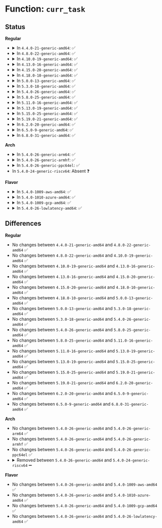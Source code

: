 # Function: <code>curr_task</code>

## Status
<b>Regular</b>
<ul>
<li>
<details>
<summary>In <code>4.4.0-21-generic-amd64</code>: ✅</summary>

```c
struct task_struct * curr_task(int cpu)
```

```json
{
  "name": "curr_task",
  "collision_type": "Unique Global",
  "inline_type": "No",
  "funcs": [
    {
      "addr": 18446744071579566912,
      "name": "curr_task",
      "external": true,
      "loc": "kernel/sched/core.c:7661",
      "file": "kernel/sched/core.c",
      "inline": "seen, unknown",
      "caller_inline": [],
      "caller_func": [
        "kernel/debug/kdb/kdb_main.c:kdb_main_loop",
        "kernel/debug/kdb/kdb_main.c:kdb_ps_suppressed",
        "kernel/debug/kdb/kdb_main.c:kdb_ps"
      ]
    }
  ],
  "symbols": [
    {
      "addr": 18446744071579566912,
      "name": "curr_task",
      "section": ".text",
      "bind": "STB_GLOBAL",
      "size": 37
    }
  ]
}
```
</details>
</li>
<li>
<details>
<summary>In <code>4.8.0-22-generic-amd64</code>: ✅</summary>

```c
struct task_struct * curr_task(int cpu)
```

```json
{
  "name": "curr_task",
  "collision_type": "Unique Global",
  "inline_type": "No",
  "funcs": [
    {
      "addr": 18446744071579578224,
      "name": "curr_task",
      "external": true,
      "loc": "kernel/sched/core.c:7690",
      "file": "kernel/sched/core.c",
      "inline": "seen, unknown",
      "caller_inline": [],
      "caller_func": [
        "kernel/debug/kdb/kdb_main.c:kdb_ps",
        "kernel/debug/kdb/kdb_main.c:kdb_ps_suppressed",
        "kernel/debug/kdb/kdb_main.c:kdb_main_loop"
      ]
    }
  ],
  "symbols": [
    {
      "addr": 18446744071579578224,
      "name": "curr_task",
      "section": ".text",
      "bind": "STB_GLOBAL",
      "size": 37
    }
  ]
}
```
</details>
</li>
<li>
<details>
<summary>In <code>4.10.0-19-generic-amd64</code>: ✅</summary>

```c
struct task_struct * curr_task(int cpu)
```

```json
{
  "name": "curr_task",
  "collision_type": "Unique Global",
  "inline_type": "No",
  "funcs": [
    {
      "addr": 18446744071579604320,
      "name": "curr_task",
      "external": true,
      "loc": "kernel/sched/core.c:7843",
      "file": "kernel/sched/core.c",
      "inline": "seen, unknown",
      "caller_inline": [],
      "caller_func": [
        "kernel/debug/kdb/kdb_main.c:kdb_ps",
        "kernel/debug/kdb/kdb_main.c:kdb_ps_suppressed",
        "kernel/debug/kdb/kdb_main.c:kdb_main_loop"
      ]
    }
  ],
  "symbols": [
    {
      "addr": 18446744071579604320,
      "name": "curr_task",
      "section": ".text",
      "bind": "STB_GLOBAL",
      "size": 37
    }
  ]
}
```
</details>
</li>
<li>
<details>
<summary>In <code>4.13.0-16-generic-amd64</code>: ✅</summary>

```c
struct task_struct * curr_task(int cpu)
```

```json
{
  "name": "curr_task",
  "collision_type": "Unique Global",
  "inline_type": "No",
  "funcs": [
    {
      "addr": 18446744071579582784,
      "name": "curr_task",
      "external": true,
      "loc": "kernel/sched/core.c:6056",
      "file": "kernel/sched/core.c",
      "inline": "seen, unknown",
      "caller_inline": [],
      "caller_func": [
        "kernel/debug/kdb/kdb_main.c:kdb_ps",
        "kernel/debug/kdb/kdb_main.c:kdb_ps_suppressed",
        "kernel/debug/kdb/kdb_main.c:kdb_main_loop"
      ]
    }
  ],
  "symbols": [
    {
      "addr": 18446744071579582784,
      "name": "curr_task",
      "section": ".text",
      "bind": "STB_GLOBAL",
      "size": 37
    }
  ]
}
```
</details>
</li>
<li>
<details>
<summary>In <code>4.15.0-20-generic-amd64</code>: ✅</summary>

```c
struct task_struct * curr_task(int cpu)
```

```json
{
  "name": "curr_task",
  "collision_type": "Unique Global",
  "inline_type": "No",
  "funcs": [
    {
      "addr": 18446744071579612144,
      "name": "curr_task",
      "external": true,
      "loc": "kernel/sched/core.c:6124",
      "file": "kernel/sched/core.c",
      "inline": "seen, unknown",
      "caller_inline": [],
      "caller_func": [
        "kernel/debug/kdb/kdb_main.c:kdb_ps",
        "kernel/debug/kdb/kdb_main.c:kdb_ps_suppressed"
      ]
    }
  ],
  "symbols": [
    {
      "addr": 18446744071579612144,
      "name": "curr_task",
      "section": ".text",
      "bind": "STB_GLOBAL",
      "size": 37
    }
  ]
}
```
</details>
</li>
<li>
<details>
<summary>In <code>4.18.0-10-generic-amd64</code>: ✅</summary>

```c
struct task_struct * curr_task(int cpu)
```

```json
{
  "name": "curr_task",
  "collision_type": "Unique Global",
  "inline_type": "No",
  "funcs": [
    {
      "addr": 18446744071579642032,
      "name": "curr_task",
      "external": true,
      "loc": "kernel/sched/core.c:6244",
      "file": "kernel/sched/core.c",
      "inline": "seen, unknown",
      "caller_inline": [],
      "caller_func": [
        "kernel/debug/kdb/kdb_main.c:kdb_ps",
        "kernel/debug/kdb/kdb_main.c:kdb_ps_suppressed"
      ]
    }
  ],
  "symbols": [
    {
      "addr": 18446744071579642032,
      "name": "curr_task",
      "section": ".text",
      "bind": "STB_GLOBAL",
      "size": 37
    }
  ]
}
```
</details>
</li>
<li>
<details>
<summary>In <code>5.0.0-13-generic-amd64</code>: ✅</summary>

```c
struct task_struct * curr_task(int cpu)
```

```json
{
  "name": "curr_task",
  "collision_type": "Unique Global",
  "inline_type": "No",
  "funcs": [
    {
      "addr": 18446744071579679664,
      "name": "curr_task",
      "external": true,
      "loc": "kernel/sched/core.c:6225",
      "file": "kernel/sched/core.c",
      "inline": "seen, unknown",
      "caller_inline": [],
      "caller_func": [
        "kernel/debug/kdb/kdb_main.c:kdb_ps",
        "kernel/debug/kdb/kdb_main.c:kdb_ps_suppressed"
      ]
    }
  ],
  "symbols": [
    {
      "addr": 18446744071579679664,
      "name": "curr_task",
      "section": ".text",
      "bind": "STB_GLOBAL",
      "size": 37
    }
  ]
}
```
</details>
</li>
<li>
<details>
<summary>In <code>5.3.0-18-generic-amd64</code>: ✅</summary>

```c
struct task_struct * curr_task(int cpu)
```

```json
{
  "name": "curr_task",
  "collision_type": "Unique Global",
  "inline_type": "No",
  "funcs": [
    {
      "addr": 18446744071579712560,
      "name": "curr_task",
      "external": true,
      "loc": "kernel/sched/core.c:6700",
      "file": "kernel/sched/core.c",
      "inline": "seen, unknown",
      "caller_inline": [],
      "caller_func": [
        "kernel/debug/kdb/kdb_main.c:kdb_ps",
        "kernel/debug/kdb/kdb_main.c:kdb_ps_suppressed"
      ]
    }
  ],
  "symbols": [
    {
      "addr": 18446744071579712560,
      "name": "curr_task",
      "section": ".text",
      "bind": "STB_GLOBAL",
      "size": 37
    }
  ]
}
```
</details>
</li>
<li>
<details>
<summary>In <code>5.4.0-26-generic-amd64</code>: ✅</summary>

```c
struct task_struct * curr_task(int cpu)
```

```json
{
  "name": "curr_task",
  "collision_type": "Unique Global",
  "inline_type": "No",
  "funcs": [
    {
      "addr": 18446744071579754768,
      "name": "curr_task",
      "external": true,
      "loc": "kernel/sched/core.c:6887",
      "file": "kernel/sched/core.c",
      "inline": "seen, unknown",
      "caller_inline": [],
      "caller_func": [
        "kernel/debug/kdb/kdb_main.c:kdb_ps",
        "kernel/debug/kdb/kdb_main.c:kdb_ps_suppressed"
      ]
    }
  ],
  "symbols": [
    {
      "addr": 18446744071579754768,
      "name": "curr_task",
      "section": ".text",
      "bind": "STB_GLOBAL",
      "size": 37
    }
  ]
}
```
</details>
</li>
<li>
<details>
<summary>In <code>5.8.0-25-generic-amd64</code>: ✅</summary>

```c
struct task_struct * curr_task(int cpu)
```

```json
{
  "name": "curr_task",
  "collision_type": "Unique Global",
  "inline_type": "No",
  "funcs": [
    {
      "addr": 18446744071579788992,
      "name": "curr_task",
      "external": true,
      "loc": "kernel/sched/core.c:7121",
      "file": "kernel/sched/core.c",
      "inline": "seen, unknown",
      "caller_inline": [],
      "caller_func": [
        "kernel/debug/kdb/kdb_main.c:kdb_ps",
        "kernel/debug/kdb/kdb_main.c:kdb_ps_suppressed"
      ]
    }
  ],
  "symbols": [
    {
      "addr": 18446744071579788992,
      "name": "curr_task",
      "section": ".text",
      "bind": "STB_GLOBAL",
      "size": 37
    }
  ]
}
```
</details>
</li>
<li>
<details>
<summary>In <code>5.11.0-16-generic-amd64</code>: ✅</summary>

```c
struct task_struct * curr_task(int cpu)
```

```json
{
  "name": "curr_task",
  "collision_type": "Unique Global",
  "inline_type": "No",
  "funcs": [
    {
      "addr": 18446744071579780544,
      "name": "curr_task",
      "external": true,
      "loc": "kernel/sched/core.c:8086",
      "file": "kernel/sched/core.c",
      "inline": "seen, unknown",
      "caller_inline": [],
      "caller_func": [
        "kernel/debug/kdb/kdb_main.c:kdb_ps",
        "kernel/debug/kdb/kdb_main.c:kdb_ps_suppressed"
      ]
    }
  ],
  "symbols": [
    {
      "addr": 18446744071579780544,
      "name": "curr_task",
      "section": ".text",
      "bind": "STB_GLOBAL",
      "size": 37
    }
  ]
}
```
</details>
</li>
<li>
<details>
<summary>In <code>5.13.0-19-generic-amd64</code>: ✅</summary>

```c
struct task_struct * curr_task(int cpu)
```

```json
{
  "name": "curr_task",
  "collision_type": "Unique Global",
  "inline_type": "No",
  "funcs": [
    {
      "addr": 18446744071579788656,
      "name": "curr_task",
      "external": true,
      "loc": "kernel/sched/core.c:8455",
      "file": "kernel/sched/core.c",
      "inline": "seen, unknown",
      "caller_inline": [],
      "caller_func": [
        "kernel/debug/kdb/kdb_main.c:kdb_ps",
        "kernel/debug/kdb/kdb_main.c:kdb_ps_suppressed"
      ]
    }
  ],
  "symbols": [
    {
      "addr": 18446744071579788656,
      "name": "curr_task",
      "section": ".text",
      "bind": "STB_GLOBAL",
      "size": 37
    }
  ]
}
```
</details>
</li>
<li>
<details>
<summary>In <code>5.15.0-25-generic-amd64</code>: ✅</summary>

```c
struct task_struct * curr_task(int cpu)
```

```json
{
  "name": "curr_task",
  "collision_type": "Unique Global",
  "inline_type": "No",
  "funcs": [
    {
      "addr": 18446744071579884192,
      "name": "curr_task",
      "external": true,
      "loc": "kernel/sched/core.c:9667",
      "file": "kernel/sched/core.c",
      "inline": "seen, unknown",
      "caller_inline": [],
      "caller_func": [
        "kernel/debug/kdb/kdb_main.c:kdb_ps",
        "kernel/debug/kdb/kdb_main.c:kdb_ps_suppressed"
      ]
    }
  ],
  "symbols": [
    {
      "addr": 18446744071579884192,
      "name": "curr_task",
      "section": ".text",
      "bind": "STB_GLOBAL",
      "size": 69
    }
  ]
}
```
</details>
</li>
<li>
<details>
<summary>In <code>5.19.0-21-generic-amd64</code>: ✅</summary>

```c
struct task_struct * curr_task(int cpu)
```

```json
{
  "name": "curr_task",
  "collision_type": "Unique Global",
  "inline_type": "No",
  "funcs": [
    {
      "addr": 18446744071580001504,
      "name": "curr_task",
      "external": true,
      "loc": "kernel/sched/core.c:9990",
      "file": "kernel/sched/core.c",
      "inline": "seen, unknown",
      "caller_inline": [],
      "caller_func": [
        "kernel/debug/kdb/kdb_main.c:kdb_ps",
        "kernel/debug/kdb/kdb_main.c:kdb_ps_suppressed"
      ]
    }
  ],
  "symbols": [
    {
      "addr": 18446744071580001504,
      "name": "curr_task",
      "section": ".text",
      "bind": "STB_GLOBAL",
      "size": 77
    }
  ]
}
```
</details>
</li>
<li>
<details>
<summary>In <code>6.2.0-20-generic-amd64</code>: ✅</summary>

```c
struct task_struct * curr_task(int cpu)
```

```json
{
  "name": "curr_task",
  "collision_type": "Unique Global",
  "inline_type": "No",
  "funcs": [
    {
      "addr": 18446744071580163424,
      "name": "curr_task",
      "external": true,
      "loc": "kernel/sched/core.c:10170",
      "file": "kernel/sched/core.c",
      "inline": "seen, unknown",
      "caller_inline": [],
      "caller_func": [
        "kernel/debug/kdb/kdb_main.c:kdb_ps",
        "kernel/debug/kdb/kdb_main.c:kdb_ps_suppressed"
      ]
    }
  ],
  "symbols": [
    {
      "addr": 18446744071580163424,
      "name": "curr_task",
      "section": ".text",
      "bind": "STB_GLOBAL",
      "size": 77
    }
  ]
}
```
</details>
</li>
<li>
<details>
<summary>In <code>6.5.0-9-generic-amd64</code>: ✅</summary>

```c
struct task_struct * curr_task(int cpu)
```

```json
{
  "name": "curr_task",
  "collision_type": "Unique Global",
  "inline_type": "No",
  "funcs": [
    {
      "addr": 18446744071580211760,
      "name": "curr_task",
      "external": true,
      "loc": "kernel/sched/core.c:10314",
      "file": "kernel/sched/core.c",
      "inline": "seen, unknown",
      "caller_inline": [],
      "caller_func": [
        "kernel/debug/kdb/kdb_main.c:kdb_ps",
        "kernel/debug/kdb/kdb_main.c:kdb_ps_suppressed"
      ]
    }
  ],
  "symbols": [
    {
      "addr": 18446744071580211760,
      "name": "curr_task",
      "section": ".text",
      "bind": "STB_GLOBAL",
      "size": 77
    }
  ]
}
```
</details>
</li>
<li>
<details>
<summary>In <code>6.8.0-31-generic-amd64</code>: ✅</summary>

```c
struct task_struct * curr_task(int cpu)
```

```json
{
  "name": "curr_task",
  "collision_type": "Unique Global",
  "inline_type": "No",
  "funcs": [
    {
      "addr": 18446744071580260416,
      "name": "curr_task",
      "external": true,
      "loc": "kernel/sched/core.c:10301",
      "file": "kernel/sched/core.c",
      "inline": "seen, unknown",
      "caller_inline": [],
      "caller_func": [
        "kernel/debug/kdb/kdb_main.c:kdb_ps",
        "kernel/debug/kdb/kdb_main.c:kdb_ps_suppressed"
      ]
    }
  ],
  "symbols": [
    {
      "addr": 18446744071580260416,
      "name": "curr_task",
      "section": ".text",
      "bind": "STB_GLOBAL",
      "size": 77
    }
  ]
}
```
</details>
</li>
</ul>
<b>Arch</b>
<ul>
<li>
<details>
<summary>In <code>5.4.0-26-generic-arm64</code>: ✅</summary>

```c
struct task_struct * curr_task(int cpu)
```

```json
{
  "name": "curr_task",
  "collision_type": "Unique Global",
  "inline_type": "No",
  "funcs": [
    {
      "addr": 18446603336490933136,
      "name": "curr_task",
      "external": true,
      "loc": "kernel/sched/core.c:6887",
      "file": "kernel/sched/core.c",
      "inline": "seen, unknown",
      "caller_inline": [],
      "caller_func": [
        "kernel/debug/kdb/kdb_main.c:kdb_ps",
        "kernel/debug/kdb/kdb_main.c:kdb_ps_suppressed"
      ]
    }
  ],
  "symbols": [
    {
      "addr": 18446603336490933136,
      "name": "curr_task",
      "section": ".text",
      "bind": "STB_GLOBAL",
      "size": 64
    }
  ]
}
```
</details>
</li>
<li>
<details>
<summary>In <code>5.4.0-26-generic-armhf</code>: ✅</summary>

```c
struct task_struct * curr_task(int cpu)
```

```json
{
  "name": "curr_task",
  "collision_type": "Unique Global",
  "inline_type": "No",
  "funcs": [
    {
      "addr": 3224951656,
      "name": "curr_task",
      "external": true,
      "loc": "kernel/sched/core.c:6887",
      "file": "kernel/sched/core.c",
      "inline": "seen, unknown",
      "caller_inline": [],
      "caller_func": [
        "kernel/debug/kdb/kdb_main.c:kdb_ps",
        "kernel/debug/kdb/kdb_main.c:kdb_ps_suppressed"
      ]
    }
  ],
  "symbols": [
    {
      "addr": 3224951656,
      "name": "curr_task",
      "section": ".text",
      "bind": "STB_GLOBAL",
      "size": 52
    }
  ]
}
```
</details>
</li>
<li>
<details>
<summary>In <code>5.4.0-26-generic-ppc64el</code>: ✅</summary>

```c
struct task_struct * curr_task(int cpu)
```

```json
{
  "name": "curr_task",
  "collision_type": "Unique Global",
  "inline_type": "No",
  "funcs": [
    {
      "addr": 13835058055283788640,
      "name": "curr_task",
      "external": true,
      "loc": "kernel/sched/core.c:6887",
      "file": "kernel/sched/core.c",
      "inline": "seen, unknown",
      "caller_inline": [],
      "caller_func": [
        "kernel/debug/kdb/kdb_main.c:kdb_ps",
        "kernel/debug/kdb/kdb_main.c:kdb_ps_suppressed"
      ]
    }
  ],
  "symbols": [
    {
      "addr": 13835058055283788640,
      "name": "curr_task",
      "section": ".text",
      "bind": "STB_GLOBAL",
      "size": 52
    }
  ]
}
```
</details>
</li>
<li>
In <code>5.4.0-24-generic-riscv64</code>: Absent ❓
</li>
</ul>
<b>Flavor</b>
<ul>
<li>
<details>
<summary>In <code>5.4.0-1009-aws-amd64</code>: ✅</summary>

```c
struct task_struct * curr_task(int cpu)
```

```json
{
  "name": "curr_task",
  "collision_type": "Unique Global",
  "inline_type": "No",
  "funcs": [
    {
      "addr": 18446744071579730688,
      "name": "curr_task",
      "external": true,
      "loc": "kernel/sched/core.c:6887",
      "file": "kernel/sched/core.c",
      "inline": "seen, unknown",
      "caller_inline": [],
      "caller_func": [
        "kernel/debug/kdb/kdb_main.c:kdb_ps",
        "kernel/debug/kdb/kdb_main.c:kdb_ps_suppressed"
      ]
    }
  ],
  "symbols": [
    {
      "addr": 18446744071579730688,
      "name": "curr_task",
      "section": ".text",
      "bind": "STB_GLOBAL",
      "size": 37
    }
  ]
}
```
</details>
</li>
<li>
<details>
<summary>In <code>5.4.0-1010-azure-amd64</code>: ✅</summary>

```c
struct task_struct * curr_task(int cpu)
```

```json
{
  "name": "curr_task",
  "collision_type": "Unique Global",
  "inline_type": "No",
  "funcs": [
    {
      "addr": 18446744071579659536,
      "name": "curr_task",
      "external": true,
      "loc": "kernel/sched/core.c:6887",
      "file": "kernel/sched/core.c",
      "inline": "seen, unknown",
      "caller_inline": [],
      "caller_func": [
        "kernel/debug/kdb/kdb_main.c:kdb_ps",
        "kernel/debug/kdb/kdb_main.c:kdb_ps_suppressed"
      ]
    }
  ],
  "symbols": [
    {
      "addr": 18446744071579659536,
      "name": "curr_task",
      "section": ".text",
      "bind": "STB_GLOBAL",
      "size": 37
    }
  ]
}
```
</details>
</li>
<li>
<details>
<summary>In <code>5.4.0-1009-gcp-amd64</code>: ✅</summary>

```c
struct task_struct * curr_task(int cpu)
```

```json
{
  "name": "curr_task",
  "collision_type": "Unique Global",
  "inline_type": "No",
  "funcs": [
    {
      "addr": 18446744071579716336,
      "name": "curr_task",
      "external": true,
      "loc": "kernel/sched/core.c:6887",
      "file": "kernel/sched/core.c",
      "inline": "seen, unknown",
      "caller_inline": [],
      "caller_func": [
        "kernel/debug/kdb/kdb_main.c:kdb_ps",
        "kernel/debug/kdb/kdb_main.c:kdb_ps_suppressed"
      ]
    }
  ],
  "symbols": [
    {
      "addr": 18446744071579716336,
      "name": "curr_task",
      "section": ".text",
      "bind": "STB_GLOBAL",
      "size": 37
    }
  ]
}
```
</details>
</li>
<li>
<details>
<summary>In <code>5.4.0-26-lowlatency-amd64</code>: ✅</summary>

```c
struct task_struct * curr_task(int cpu)
```

```json
{
  "name": "curr_task",
  "collision_type": "Unique Global",
  "inline_type": "No",
  "funcs": [
    {
      "addr": 18446744071579762400,
      "name": "curr_task",
      "external": true,
      "loc": "kernel/sched/core.c:6887",
      "file": "kernel/sched/core.c",
      "inline": "seen, unknown",
      "caller_inline": [],
      "caller_func": [
        "kernel/debug/kdb/kdb_main.c:kdb_ps",
        "kernel/debug/kdb/kdb_main.c:kdb_ps_suppressed"
      ]
    }
  ],
  "symbols": [
    {
      "addr": 18446744071579762400,
      "name": "curr_task",
      "section": ".text",
      "bind": "STB_GLOBAL",
      "size": 37
    }
  ]
}
```
</details>
</li>
</ul>

## Differences
<b>Regular</b>
<ul>
<li>
No changes between <code>4.4.0-21-generic-amd64</code> and <code>4.8.0-22-generic-amd64</code> ✅
</li>
<li>
No changes between <code>4.8.0-22-generic-amd64</code> and <code>4.10.0-19-generic-amd64</code> ✅
</li>
<li>
No changes between <code>4.10.0-19-generic-amd64</code> and <code>4.13.0-16-generic-amd64</code> ✅
</li>
<li>
No changes between <code>4.13.0-16-generic-amd64</code> and <code>4.15.0-20-generic-amd64</code> ✅
</li>
<li>
No changes between <code>4.15.0-20-generic-amd64</code> and <code>4.18.0-10-generic-amd64</code> ✅
</li>
<li>
No changes between <code>4.18.0-10-generic-amd64</code> and <code>5.0.0-13-generic-amd64</code> ✅
</li>
<li>
No changes between <code>5.0.0-13-generic-amd64</code> and <code>5.3.0-18-generic-amd64</code> ✅
</li>
<li>
No changes between <code>5.3.0-18-generic-amd64</code> and <code>5.4.0-26-generic-amd64</code> ✅
</li>
<li>
No changes between <code>5.4.0-26-generic-amd64</code> and <code>5.8.0-25-generic-amd64</code> ✅
</li>
<li>
No changes between <code>5.8.0-25-generic-amd64</code> and <code>5.11.0-16-generic-amd64</code> ✅
</li>
<li>
No changes between <code>5.11.0-16-generic-amd64</code> and <code>5.13.0-19-generic-amd64</code> ✅
</li>
<li>
No changes between <code>5.13.0-19-generic-amd64</code> and <code>5.15.0-25-generic-amd64</code> ✅
</li>
<li>
No changes between <code>5.15.0-25-generic-amd64</code> and <code>5.19.0-21-generic-amd64</code> ✅
</li>
<li>
No changes between <code>5.19.0-21-generic-amd64</code> and <code>6.2.0-20-generic-amd64</code> ✅
</li>
<li>
No changes between <code>6.2.0-20-generic-amd64</code> and <code>6.5.0-9-generic-amd64</code> ✅
</li>
<li>
No changes between <code>6.5.0-9-generic-amd64</code> and <code>6.8.0-31-generic-amd64</code> ✅
</li>
</ul>
<b>Arch</b>
<ul>
<li>
No changes between <code>5.4.0-26-generic-amd64</code> and <code>5.4.0-26-generic-arm64</code> ✅
</li>
<li>
No changes between <code>5.4.0-26-generic-amd64</code> and <code>5.4.0-26-generic-armhf</code> ✅
</li>
<li>
No changes between <code>5.4.0-26-generic-amd64</code> and <code>5.4.0-26-generic-ppc64el</code> ✅
</li>
<li>
<details>
<summary>Removed between <code>5.4.0-26-generic-amd64</code> and <code>5.4.0-24-generic-riscv64</code> ➖</summary>

```c
struct task_struct * curr_task(int cpu)
```
</details>
</li>
</ul>
<b>Flavor</b>
<ul>
<li>
No changes between <code>5.4.0-26-generic-amd64</code> and <code>5.4.0-1009-aws-amd64</code> ✅
</li>
<li>
No changes between <code>5.4.0-26-generic-amd64</code> and <code>5.4.0-1010-azure-amd64</code> ✅
</li>
<li>
No changes between <code>5.4.0-26-generic-amd64</code> and <code>5.4.0-1009-gcp-amd64</code> ✅
</li>
<li>
No changes between <code>5.4.0-26-generic-amd64</code> and <code>5.4.0-26-lowlatency-amd64</code> ✅
</li>
</ul>

